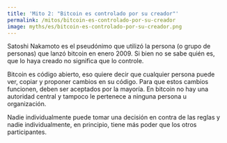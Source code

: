 ```yaml
---
title: 'Mito 2: "Bitcoin es controlado por su creador"'
permalink: /mitos/bitcoin-es-controlado-por-su-creador
image: myths/es/bitcoin-es-controlado-por-su-creador.png
---
```


Satoshi Nakamoto es el pseudónimo que utilizó la persona (o grupo de personas) que lanzó bitcoin en enero 2009. Si bien no se sabe quién es, que lo haya creado no significa que lo controle.

Bitcoin es código abierto, eso quiere decir que cualquier persona puede ver, copiar y proponer cambios en su código. Para que estos cambios funcionen, deben ser aceptados por la mayoría. En bitcoin no hay una autoridad central y tampoco le pertenece a ninguna persona u organización.

Nadie individualmente puede tomar una decisión en contra de las reglas y nadie individualmente, en principio, tiene más poder que los otros participantes.